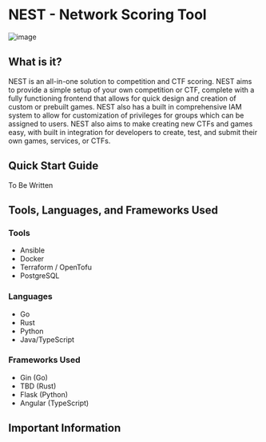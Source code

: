 # NEST - Network Scoring Tool

![image](https://github.com/user-attachments/assets/7892b14e-a37a-4efe-a16c-71c93f718ca9)

## What is it?
NEST is an all-in-one solution to competition and CTF scoring. NEST aims to provide a simple setup of your own competition or CTF, complete with a fully functioning frontend that allows for quick design and creation of custom or prebuilt games. NEST also has a built in comprehensive IAM system to allow for customization of privileges for groups which can be assigned to users. NEST also aims to make creating new CTFs and games easy, with built in integration for developers to create, test, and submit their own games, services, or CTFs.

## Quick Start Guide
To Be Written

## Tools, Languages, and Frameworks Used
### Tools
- Ansible
- Docker
- Terraform / OpenTofu
- PostgreSQL
  
### Languages
- Go
- Rust
- Python
- Java/TypeScript

### Frameworks Used
- Gin (Go)
- TBD (Rust)
- Flask (Python)
- Angular (TypeScript)

## Important Information
